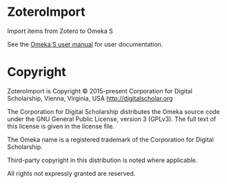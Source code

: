# ZoteroImport

Import items from Zotero to Omeka S

See the [Omeka S user manual](http://omeka.org/s/docs/user-manual/modules/zoteroimport/) for user documentation.

# Copyright

ZoteroImport is Copyright © 2015-present Corporation for Digital Scholarship, Vienna, Virginia, USA http://digitalscholar.org

The Corporation for Digital Scholarship distributes the Omeka source code
under the GNU General Public License, version 3 (GPLv3). The full text
of this license is given in the license file.

The Omeka name is a registered trademark of the Corporation for Digital Scholarship.

Third-party copyright in this distribution is noted where applicable.

All rights not expressly granted are reserved.


